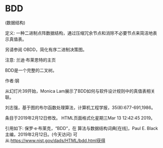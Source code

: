 # BDD


(数据结构)



定义:
一种二进制点阵数据结构，通过压缩冗余节点和消除不必要节点来简洁地表示真值表。



另请参阅
OBDD，简化有序二进制决策图。



注意:
兰迪·布莱恩特的主页

BDD是一个完整的二叉树。


作者:钢


从幻灯片39开始，Monica Lam展示了BDD如何与软件设计规则中的真值表相关联。



刘志强，基于图的布尔函数处理算法，计算机工程学报，35(8):677-691,1986。








条目于2019年2月12日修改。
HTML页面格式化星期三Mar 13 12:42:45 2019。



引用如下:
保罗·e·布莱克，“BDD”，在
算法与数据结构词典[在线]，Paul E. Black主编，2019年2月12日。(今天访问)
可从:https://www.nist.gov/dads/HTML/bdd.html获得